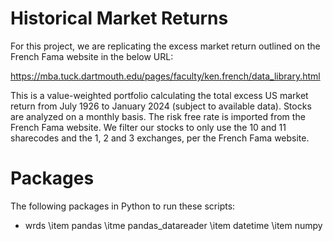 # Historical Market Returns
For this project, we are replicating the excess market return outlined on the French Fama website in the below URL:

https://mba.tuck.dartmouth.edu/pages/faculty/ken.french/data_library.html

This is a value-weighted portfolio calculating the total excess US market return from July 1926 to January 2024 (subject to available data). Stocks are analyzed on a monthly basis. The risk free rate is imported from the French Fama website. We filter our stocks to only use the 10 and 11 sharecodes and the 1, 2 and 3 exchanges, per the French Fama website.

# Packages
The following packages in Python to run these scripts:

* wrds
\item pandas
\itme pandas_datareader
\item datetime
\item numpy
